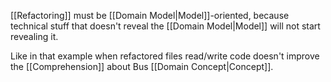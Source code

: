 [[Refactoring]] must be [[Domain Model|Model]]-oriented, because technical stuff that doesn't reveal the [[Domain Model|Model]] will not start revealing it. 

Like in that example when refactored files read/write code doesn't improve the [[Comprehension]] about Bus [[Domain Concept|Concept]].
